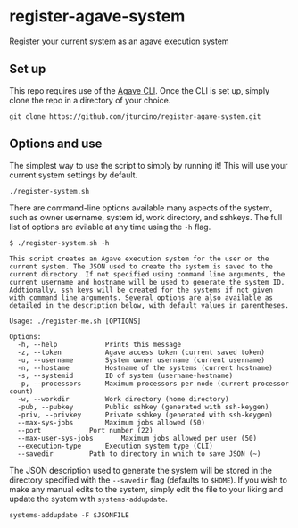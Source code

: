 # register-agave-system
Register your current system as an agave execution system

## Set up
This repo requires use of the [Agave CLI](https://bitbucket.org/agaveapi/cli). Once the CLI is set up, simply clone the repo in a directory of your choice.
```
git clone https://github.com/jturcino/register-agave-system.git
```

## Options and use
The simplest way to use the script to simply by running it! This will use your current system settings by default.
```
./register-system.sh
```

There are command-line options available many aspects of the system, such as owner username, system id, work directory, and sshkeys. The full list of options are avilable at any time using the `-h` flag.
```
$ ./register-system.sh -h

This script creates an Agave execution system for the user on the current system. The JSON used to create the system is saved to the current directory. If not specified using command line arguments, the current username and hostname will be used to generate the system ID. Addtionally, ssh keys will be created for the systems if not given with command line arguments. Several options are also available as detailed in the description below, with default values in parentheses.

Usage: ./register-me.sh [OPTIONS]

Options:
  -h, --help			Prints this message
  -z, --token			Agave access token (current saved token)
  -u, --username		System owner username (current username)
  -n, --hostame			Hostname of the systems (current hostname)
  -s, --systemid		ID of system (username-hostname)
  -p, --processors		Maximum processors per node (current processor count)
  -w, --workdir			Work directory (home directory)
  -pub, --pubkey		Public sshkey (generated with ssh-keygen)
  -priv, --privkey		Private sshkey (generated with ssh-keygen)
  --max-sys-jobs		Maximum jobs allowed (50)
  --port			Port number (22)
  --max-user-sys-jobs		Maximum jobs allowed per user (50)
  --execution-type		Execution system type (CLI)
  --savedir			Path to directory in which to save JSON (~)
```

The JSON description used to generate the system will be stored in the directory specified with the `--savedir` flag (defaults to `$HOME`). If you wish to make any manual edits to the system, simply edit the file to your liking and update the system with `systems-addupdate`.
```
systems-addupdate -F $JSONFILE
```
